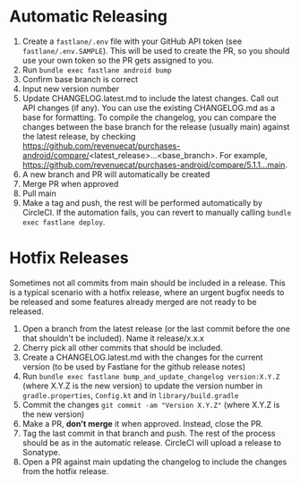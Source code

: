 Automatic Releasing
=========
1. Create a `fastlane/.env` file with your GitHub API token (see `fastlane/.env.SAMPLE`). This will be used to create the PR, so you should use your own token so the PR gets assigned to you.
2. Run `bundle exec fastlane android bump`
 1. Confirm base branch is correct
 2. Input new version number
 3. Update CHANGELOG.latest.md to include the latest changes. Call out API changes (if any). You can use the existing CHANGELOG.md as a base for formatting. To compile the changelog, you can compare the changes between the base branch for the release (usually main) against the latest release, by checking https://github.com/revenuecat/purchases-android/compare/<latest_release>...<base_branch>. For example, https://github.com/revenuecat/purchases-android/compare/5.1.1...main.
 4. A new branch and PR will automatically be created
3. Merge PR when approved
4. Pull main
5. Make a tag and push, the rest will be performed automatically by CircleCI. If the automation fails, you can revert to manually calling `bundle exec fastlane deploy`.

Hotfix Releases
=========
Sometimes not all commits from main should be included in a release. This is a typical scenario
with a hotfix release, where an urgent bugfix needs to be released and some features already merged
are not ready to be released.

1. Open a branch from the latest release (or the last commit before the one that shouldn't be included). Name it release/x.x.x
1. Cherry pick all other commits that should be included.
1. Create a CHANGELOG.latest.md with the changes for the current version (to be used by Fastlane for the github release notes)
1. Run `bundle exec fastlane bump_and_update_changelog version:X.Y.Z` (where X.Y.Z is the new version) to update the version number in `gradle.properties`, `Config.kt` and in `library/build.gradle`
1. Commit the changes `git commit -am "Version X.Y.Z"` (where X.Y.Z is the new version)
1. Make a PR, **don't merge** it when approved. Instead, close the PR.
1. Tag the last commit in that branch and push. The rest of the process should be as in the automatic release.
CircleCI will upload a release to Sonatype.
1. Open a PR against main updating the changelog to include the changes from the hotfix release.
